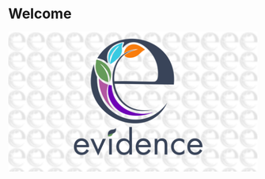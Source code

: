 # Welcome

![](https://raw.githubusercontent.com/evidencepub/brand/main/banner/png/banner_colored_patterned.png)

